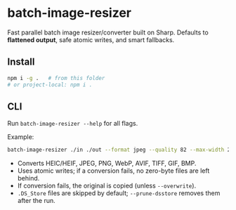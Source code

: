 # batch-image-resizer

Fast parallel batch image resizer/converter built on Sharp. Defaults to **flattened output**, safe atomic writes, and smart fallbacks.

## Install

```bash
npm i -g .   # from this folder
# or project-local: npm i .
```

## CLI

Run `batch-image-resizer --help` for all flags.

Example:

```bash
batch-image-resizer ./in ./out --format jpeg --quality 82 --max-width 2048 --max-height 2048 --prune-dsstore --prune-empty-dirs
```

- Converts HEIC/HEIF, JPEG, PNG, WebP, AVIF, TIFF, GIF, BMP.
- Uses atomic writes; if a conversion fails, no zero-byte files are left behind.
- If conversion fails, the original is copied (unless `--overwrite`).
- `.DS_Store` files are skipped by default; `--prune-dsstore` removes them after the run.
